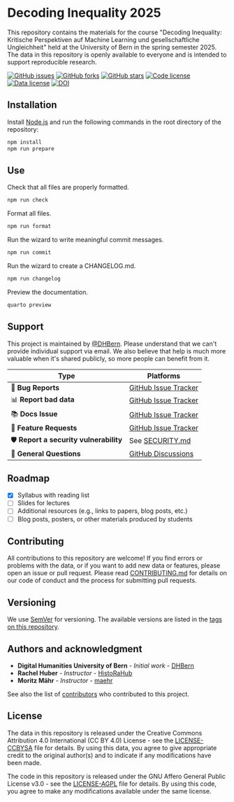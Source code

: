 # Decoding Inequality 2025

This repository contains the materials for the course "Decoding Inequality: Kritische Perspektiven auf Machine Learning und gesellschaftliche Ungleichheit" held at the University of Bern in the spring semester 2025. The data in this repository is openly available to everyone and is intended to support reproducible research.

[![GitHub issues](https://img.shields.io/github/issues/DHBern/decoding-inequality-2025.svg)](https://github.com/DHBern/decoding-inequality-2025/issues)
[![GitHub forks](https://img.shields.io/github/forks/DHBern/decoding-inequality-2025.svg)](https://github.com/DHBern/decoding-inequality-2025/network)
[![GitHub stars](https://img.shields.io/github/stars/DHBern/decoding-inequality-2025.svg)](https://github.com/DHBern/decoding-inequality-2025/stargazers)
[![Code license](https://img.shields.io/github/license/DHBern/decoding-inequality-2025.svg)](https://github.com/DHBern/decoding-inequality-2025/blob/main/LICENSE-AGPL.md)
[![Data license](https://img.shields.io/github/license/DHBern/decoding-inequality-2025.svg)](https://github.com/DHBern/decoding-inequality-2025/blob/main/LICENSE-CCBYSA.md)
[![DOI](https://zenodo.org/badge/ZENODO_RECORD.svg)](https://zenodo.org/badge/latestdoi/ZENODO_RECORD)

<!-- ## Repository Structure

The structure of this repository follows the [Advanced Structure for Data Analysis](https://the-turing-way.netlify.app/project-design/project-repo/project-repo-advanced.html) of _The Turing Way_ and is organized as follows:

- `analysis/`: scripts and notebooks used to analyze the data
- `assets/`: images, logos, etc. used in the README and other documentation
- `build/`: scripts and notebooks used to build the data
- `data/`: data files
- `docs/`: documentation for the data and the repository
- `project-management/`: project management documents (e.g., meeting notes, project plans, etc.)
- `src/`: source code for the data (e.g., scripts used to collect or process the data)
- `test/`: tests for the data and source code
- `syllabus.qmd`: a report describing the analysis of the data

## Data Description

- TODO Describe the data in this repository, including what it represents, how it was collected or obtained, any preprocessing or cleaning that was done, and any limitations or potential biases.
- TODO Data models, including field names, descriptions, and controlled values, should be clearly documented in a static document that is maintained with the data and is part of the products.
- TODO All rights and intellectual property issues should be clearly documented. Where possible, data and products should be released under open licenses (Creative Commons, GNU, BSD, MPL).

## Use

These data are openly available to everyone and can be used for any research or educational purpose. If you use this data in your research, please cite as specified in [CITATION.cff](CITATION.cff). The following citation formats are also available through _Zenodo_:

- [BibTeX](https://zenodo.org/record/ZENODO_RECORD/export/hx)
- [CSL](https://zenodo.org/record/ZENODO_RECORD/export/csl)
- [DataCite](https://zenodo.org/record/ZENODO_RECORD/export/dcite4)
- [Dublin Core](https://zenodo.org/record/ZENODO_RECORD/export/xd)
- [DCAT](https://zenodo.org/record/ZENODO_RECORD/export/dcat)
- [JSON](https://zenodo.org/record/ZENODO_RECORD/export/json)
- [JSON-LD](https://zenodo.org/record/ZENODO_RECORD/export/schemaorg_jsonld)
- [GeoJSON](https://zenodo.org/record/ZENODO_RECORD/export/geojson)
- [MARCXML](https://zenodo.org/record/ZENODO_RECORD/export/xm)

_Zenodo_ provides an [API (REST & OAI-PMH)](https://developers.zenodo.org/) to access the data. For example, the following command will return the metadata for the most recent version of the data

```bash
curl -i https://zenodo.org/api/records/ZENODO_RECORD
``` -->

## Installation

Install [Node.js](https://nodejs.org/en/) and run the following commands in the root directory of the repository:

```bash
npm install
npm run prepare
```

## Use

Check that all files are properly formatted.

```bash
npm run check
```

Format all files.

```bash
npm run format
```

Run the wizard to write meaningful commit messages.

```bash
npm run commit
```

Run the wizard to create a CHANGELOG.md.

```bash
npm run changelog
```

Preview the documentation.

```bash
quarto preview
```

## Support

This project is maintained by [@DHBern](https://github.com/DHBern). Please understand that we can't provide individual support via email. We also believe that help is much more valuable when it's shared publicly, so more people can benefit from it.

| Type                                   | Platforms                                                                            |
| -------------------------------------- | ------------------------------------------------------------------------------------ |
| 🚨 **Bug Reports**                     | [GitHub Issue Tracker](https://github.com/DHBern/decoding-inequality-2025/issues)    |
| 📊 **Report bad data**                 | [GitHub Issue Tracker](https://github.com/DHBern/decoding-inequality-2025/issues)    |
| 📚 **Docs Issue**                      | [GitHub Issue Tracker](https://github.com/DHBern/decoding-inequality-2025/issues)    |
| 🎁 **Feature Requests**                | [GitHub Issue Tracker](https://github.com/DHBern/decoding-inequality-2025/issues)    |
| 🛡 **Report a security vulnerability** | See [SECURITY.md](SECURITY.md)                                                       |
| 💬 **General Questions**               | [GitHub Discussions](https://github.com/DHBern/decoding-inequality-2025/discussions) |

## Roadmap

- [x] Syllabus with reading list
- [ ] Slides for lectures
- [ ] Additional resources (e.g., links to papers, blog posts, etc.)
- [ ] Blog posts, posters, or other materials produced by students

## Contributing

All contributions to this repository are welcome! If you find errors or problems with the data, or if you want to add new data or features, please open an issue or pull request. Please read [CONTRIBUTING.md](CONTRIBUTING.md) for details on our code of conduct and the process for submitting pull requests.

## Versioning

We use [SemVer](http://semver.org/) for versioning. The available versions are listed in the [tags on this repository](https://github.com/DHBern/decoding-inequality-2025/tags).

## Authors and acknowledgment

- **Digital Humanities University of Bern** - _Initial work_ - [DHBern](https://github.com/DHBern)
- **Rachel Huber** - _Instructor_ - [HistoRaHub](https://github.com/HistoRaHub)
- **Moritz Mähr** - _Instructor_ - [maehr](https://github.com/maehr)

See also the list of [contributors](https://github.com/DHBern/decoding-inequality-2025/graphs/contributors) who contributed to this project.

## License

The data in this repository is released under the Creative Commons Attribution 4.0 International (CC BY 4.0) License - see the [LICENSE-CCBYSA](LICENSE-CCBYSA.md) file for details. By using this data, you agree to give appropriate credit to the original author(s) and to indicate if any modifications have been made.

The code in this repository is released under the GNU Affero General Public License v3.0 - see the [LICENSE-AGPL](LICENSE-AGPL.md) file for details. By using this code, you agree to make any modifications available under the same license.
